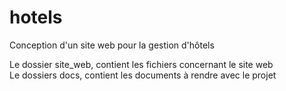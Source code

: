 # hotels
Conception d'un site web pour la gestion d'hôtels

Le dossier site_web, contient les fichiers concernant le site web  
Le dossiers docs, contient les documents à rendre avec le projet
